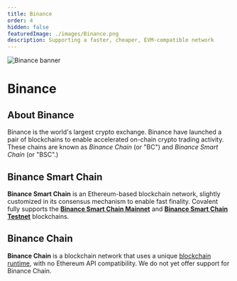 ```yaml
---
title: Binance
order: 4
hidden: false
featuredImage: ./images/Binance.png
description: Supporting a faster, cheaper, EVM-compatible network
---
```


![Binance banner](./images/Binance.png)

# Binance

## About Binance

Binance is the world's largest crypto exchange. Binance have launched a pair of blockchains to enable accelerated on-chain crypto trading activity. These chains are known as *Binance Chain* (or "BC") and *Binance Smart Chain* (or "BSC".)


## Binance Smart Chain

**Binance Smart Chain** is an Ethereum-based blockchain network, slightly customized in its consensus mechanism to enable fast finality. Covalent fully supports the [**Binance Smart Chain Mainnet**](/chains/bsc-mainnet) and [**Binance Smart Chain Testnet**](/chains/bsc-testnet) blockchains.


## Binance Chain

**Binance Chain** is a blockchain network that uses a unique [blockchain runtime](/runtimes#what-are-blockchain-runtimes), with no Ethereum API compatibility. We do not yet offer support for Binance Chain.
